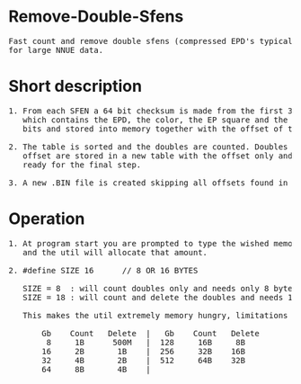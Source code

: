 # Remove-Double-Sfens
<pre>
Fast count and remove double sfens (compressed EPD's typically 40 bytes) 
for large NNUE data.
</pre>

# Short description
<pre>
1. From each SFEN a 64 bit checksum is made from the first 32 bytes 
   which contains the EPD, the color, the EP square and the castle 
   bits and stored into memory together with the offset of the SFEN.

2. The table is sorted and the doubles are counted. Doubles and their
   offset are stored in a new table with the offset only and sorted
   ready for the final step.

3. A new .BIN file is created skipping all offsets found in the table.
</pre>

# Operation
<pre>
1. At program start you are prompted to type the wished memory use in Gb
   and the util will allocate that amount. 

2. #define SIZE 16      // 8 OR 16 BYTES 

   SIZE = 8  : will count doubles only and needs only 8 bytes per SFEN.
   SIZE = 18 : will count and delete the doubles and needs 16 bytes per SFEN.

   This makes the util extremely memory hungry, limitations per Gb :

       Gb    Count   Delete  |   Gb    Count   Delete
        8     1B      500M   |  128     16B     8B
       16     2B       1B    |  256     32B    16B
       32     4B       2B    |  512     64B    32B
       64     8B       4B    |

</pre>
